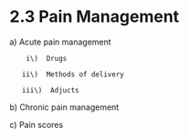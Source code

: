 # 2.3 Pain Management

a\)  Acute pain management 

        i\)  Drugs

       ii\)  Methods of delivery

       iii\)  Adjucts

b\)  Chronic pain management 

c\)  Pain scores

